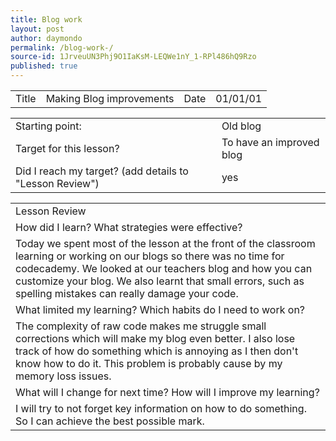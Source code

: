 ```yaml
---
title: Blog work 
layout: post
author: daymondo
permalink: /blog-work-/
source-id: 1JrveuUN3Phj9O1IaKsM-LEQWe1nY_1-RPl486hQ9Rzo
published: true
---
```

<table>
  <tr>
    <td>Title</td>
    <td>Making Blog improvements</td>
    <td>Date</td>
    <td>01/01/01</td>
  </tr>
</table>


<table>
  <tr>
    <td>Starting point:</td>
    <td>Old blog</td>
  </tr>
  <tr>
    <td>Target for this lesson?</td>
    <td>To have an improved blog</td>
  </tr>
  <tr>
    <td>Did I reach my target? 
(add details to "Lesson Review")</td>
    <td> yes</td>
  </tr>
</table>


<table>
  <tr>
    <td>Lesson Review</td>
  </tr>
  <tr>
    <td>How did I learn? What strategies were effective? </td>
  </tr>
  <tr>
    <td>Today we spent most of the lesson at the front of the classroom learning or working on our blogs so there was no time for codecademy. We looked at our teachers blog and how you can customize your blog. We also learnt that small errors, such as spelling mistakes can really damage your code.</td>
  </tr>
  <tr>
    <td>What limited my learning? Which habits do I need to work on? </td>
  </tr>
  <tr>
    <td>The complexity of raw code makes me struggle small corrections which will make my blog even better. I also lose track of how do something which is annoying as I then don't know how to do it. This problem is probably cause by my memory loss issues.</td>
  </tr>
  <tr>
    <td>What will I change for next time? How will I improve my learning?</td>
  </tr>
  <tr>
    <td>I will try to not forget key information on how to do something. So I can achieve the best possible mark.</td>
  </tr>
</table>


